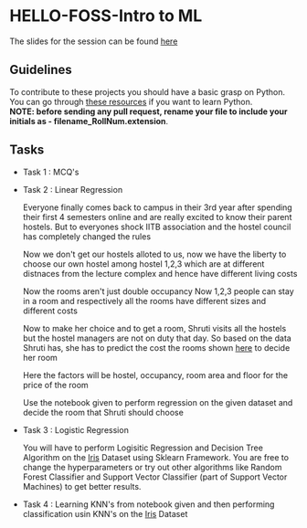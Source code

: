 # HELLO-FOSS-Intro to ML

The slides for the session can be found <a href = "https://docs.google.com/presentation/d/1UKiMZTcnCOUxNHcBNnSd-n6FCgyZYEldMT--3h0nzok/edit?usp=sharing">here</a>

## Guidelines
To contribute to these projects you should have a basic grasp on Python. You can go through [these resources](https://github.com/wncc/TSS-2021/tree/main/Python%20%26%20its%20Applications/Week-1) if you want to learn Python. <br>
**NOTE: before sending any pull request, rename your file to include your initials as - filename_RollNum.extension**.

## Tasks

 - Task 1 : MCQ's
 - Task 2 : Linear Regression <br> <p>Everyone finally comes back to campus in their 3rd year after spending their first 4 semesters online and are really excited to know their parent hostels. But  to everyones shock IITB association and the hostel council has completely changed the rules

      Now we don't get our hostels alloted to us, now we have the liberty to choose our own hostel among hostel 1,2,3 which are at different distnaces from the lecture complex and hence have different living costs

      Now the rooms aren't just double occupancy
      Now 1,2,3 people can stay in a room and respectively all the rooms have different sizes and different costs

      Now to make her choice and to get a room, Shruti visits all the hostels but the hostel managers are not on duty that day. So based on the data Shruti has, she has to predict the cost the rooms shown [here](Hostel_Linear_Dataset.csv) to decide her room

      Here the factors will be hostel, occupancy, room area and floor for the price of the room</p>
      Use the notebook given to perform regression on the given dataset and decide the room that Shruti should choose
 - Task 3 : Logistic Regression <br> <p> You will have to perform Logisitic Regression and Decision Tree Algorithm on the [Iris](iris.csv) Dataset using Sklearn Framework.
            You are free to change the hyperparameters or try out other algorithms like Random Forest Classifier and Support Vector Classifier (part of Support Vector Machines) to get better results. 
  - Task 4 : Learning KNN's from notebook given and then performing classification usin KNN's on the [Iris](iris.csv) Dataset
